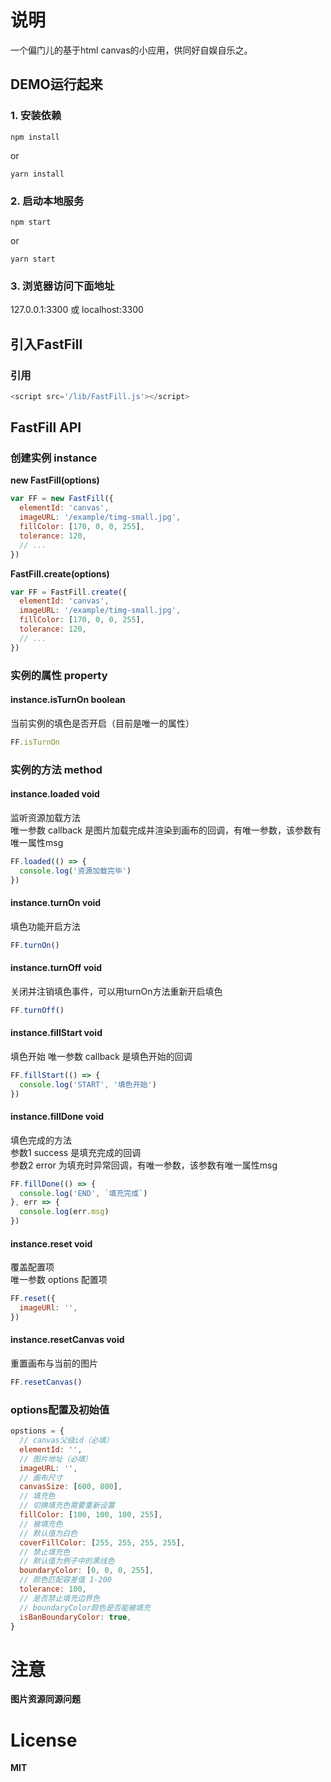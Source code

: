 # 说明

一个偏门儿的基于html canvas的小应用，供同好自娱自乐之。  

## DEMO运行起来

### 1. 安装依赖
```
npm install
```
or
```
yarn install
```

### 2. 启动本地服务
```
npm start
```
or
```
yarn start
```

### 3. 浏览器访问下面地址

127.0.0.1:3300 或 localhost:3300  

## 引入FastFill

### 引用
```javascript
<script src='/lib/FastFill.js'></script>
```  

## FastFill API

### 创建实例 instance
__new FastFill(options)__
```javascript
var FF = new FastFill({
  elementId: 'canvas',
  imageURL: '/example/timg-small.jpg',
  fillColor: [170, 0, 0, 255],
  tolerance: 120,
  // ...
})
```
__FastFill.create(options)__
```javascript
var FF = FastFill.create({
  elementId: 'canvas',
  imageURL: '/example/timg-small.jpg',
  fillColor: [170, 0, 0, 255],
  tolerance: 120,
  // ...
})
```  

### 实例的属性 property  
#### instance.isTurnOn boolean
当前实例的填色是否开启（目前是唯一的属性）
```javascript
FF.isTurnOn
```  

### 实例的方法 method  
#### instance.loaded void
监听资源加载方法<br/>
唯一参数 callback 是图片加载完成并渲染到画布的回调，有唯一参数，该参数有唯一属性msg
```javascript
FF.loaded(() => {
  console.log('资源加载完毕')
})
```  

#### instance.turnOn void
填色功能开启方法
```javascript
FF.turnOn()
```  

#### instance.turnOff void
关闭并注销填色事件，可以用turnOn方法重新开启填色
```javascript
FF.turnOff()
```  

#### instance.fillStart void
填色开始
唯一参数 callback 是填色开始的回调
```javascript
FF.fillStart(() => {
  console.log('START', '填色开始')
}) 
```  

#### instance.fillDone void
填色完成的方法<br/>
参数1 success 是填充完成的回调<br/>
参数2 error 为填充时异常回调，有唯一参数，该参数有唯一属性msg
```javascript
FF.fillDone(() => {
  console.log('END', `填充完成`)
}, err => {
  console.log(err.msg)
})
```  

#### instance.reset void
覆盖配置项<br/>
唯一参数 options 配置项
```javascript
FF.reset({
  imageURl: '',
})
```  

#### instance.resetCanvas void
重置画布与当前的图片
```javascript
FF.resetCanvas()
```  

### options配置及初始值
```javascript
opstions = {
  // canvas父级id（必填）
  elementId: '',
  // 图片地址（必填）
  imageURL: '',
  // 画布尺寸
  canvasSize: [600, 800],
  // 填充色
  // 切换填充色需要重新设置
  fillColor: [100, 100, 100, 255],
  // 被填充色
  // 默认值为白色
  coverFillColor: [255, 255, 255, 255],
  // 禁止填充色
  // 默认值为例子中的黑线色
  boundaryColor: [0, 0, 0, 255],
  // 颜色匹配容差值 1-200
  tolerance: 100,
  // 是否禁止填充边界色
  // boundaryColor颜色是否能被填充
  isBanBoundaryColor: true,
}
```

# 注意
__图片资源同源问题__

# License
__MIT__
